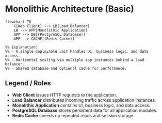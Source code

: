 # Monolithic Architecture (Basic)

```mermaid
flowchart TD
    C[Web Client] --> LB[Load Balancer]
    LB --> APP[Monolithic Application]
    APP --> DB[(PostgreSQL Database)]
    APP --> CACHE[(Redis Cache)]

%% Explanation:
%% - A single deployable unit handles UI, business logic, and data access.
%% - Horizontal scaling via multiple app instances behind a load balancer.
%% - Shared database and optional cache for performance.
```

## Legend / Roles

- **Web Client** issues HTTP requests to the application.
- **Load Balancer** distributes incoming traffic across application instances.
- **Monolithic Application** contains UI, business logic, and data access.
- **PostgreSQL Database** stores persistent data for all application modules.
- **Redis Cache** speeds up repeated reads and session storage.
